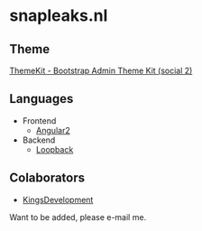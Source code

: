 # snapleaks.nl

## Theme
[ThemeKit - Bootstrap Admin Theme Kit (social 2)](https://themeforest.net/item/themekit-bootstrap-admin-theme-kit/6767145)

## Languages
- Frontend
    - [Angular2](https://angular.io)
- Backend
    - [Loopback](https://loopback.io)

## Colaborators
- [KingsDevelopment](https://github.com/KingsDevelopment)

Want to be added, please e-mail me.
